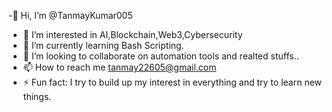 -👋 Hi, I’m @TanmayKumar005
- 👀 I’m interested in AI,Blockchain,Web3,Cybersecurity
- 🌱 I’m currently learning Bash Scripting.
- 💞️ I’m looking to collaborate on automation tools and realted stuffs..
- 📫 How to reach me tanmay22605@gmail.com
- ⚡ Fun fact: I try to build up my interest in everything and try to learn new things.




